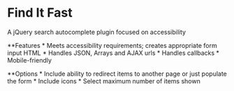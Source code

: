 # Find It Fast
A jQuery search autocomplete plugin focused on accessibility

**Features
    * Meets accessibility requirements; creates appropriate form input HTML
    * Handles JSON, Arrays and AJAX urls
    * Handles callbacks
    * Mobile-friendly

**Options
    * Include ability to redirect items to another page or just populate the form
    * Include icons
    * Select maximum number of items shown
